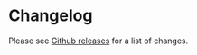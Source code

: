 # Changelog
Please see [Github releases][] for a list of changes.

[Github releases]: https://github.com/FairWindsOps/insights-cli/releases
